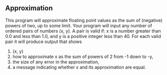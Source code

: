 Approximation
-------------------
This program will approximate floating point values as the sum of (negative) powers of 
two, up to some limit. Your program will input any number of ordered pairs of numbers 
(x, y). 
A pair is valid if:
x is a number greater than 0.0 and less than 1.0, 
and
y is a positive integer less than 40.
For each valid pair it will produce output that shows
1. (x, y)
2. how to approximate x as the sum of powers of 2 from -1 down to -y,
3. the size of any error in the approximation,
4. a message indicating whether x and its approximation are equal.